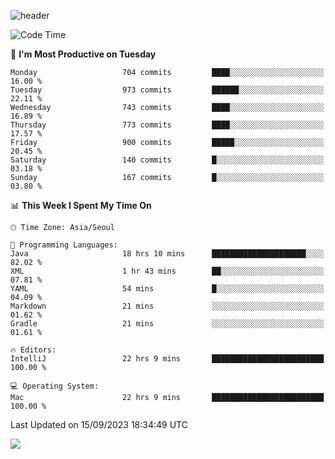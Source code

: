 ![header](https://capsule-render.vercel.app/api?type=Egg&color=timeAuto&height=300&section=header&text=PoPo&fontSize=90&animation=fadeIn)

  <!--START_SECTION:waka-->
![Code Time](http://img.shields.io/badge/Code%20Time-1%2C193%20hrs%2055%20mins-blue)

📅 **I'm Most Productive on Tuesday** 

```text
Monday                   704 commits         ████░░░░░░░░░░░░░░░░░░░░░   16.00 % 
Tuesday                  973 commits         ██████░░░░░░░░░░░░░░░░░░░   22.11 % 
Wednesday                743 commits         ████░░░░░░░░░░░░░░░░░░░░░   16.89 % 
Thursday                 773 commits         ████░░░░░░░░░░░░░░░░░░░░░   17.57 % 
Friday                   900 commits         █████░░░░░░░░░░░░░░░░░░░░   20.45 % 
Saturday                 140 commits         █░░░░░░░░░░░░░░░░░░░░░░░░   03.18 % 
Sunday                   167 commits         █░░░░░░░░░░░░░░░░░░░░░░░░   03.80 % 
```


📊 **This Week I Spent My Time On** 

```text
🕑︎ Time Zone: Asia/Seoul

💬 Programming Languages: 
Java                     18 hrs 10 mins      █████████████████████░░░░   82.02 % 
XML                      1 hr 43 mins        ██░░░░░░░░░░░░░░░░░░░░░░░   07.81 % 
YAML                     54 mins             █░░░░░░░░░░░░░░░░░░░░░░░░   04.09 % 
Markdown                 21 mins             ░░░░░░░░░░░░░░░░░░░░░░░░░   01.62 % 
Gradle                   21 mins             ░░░░░░░░░░░░░░░░░░░░░░░░░   01.61 % 

🔥 Editors: 
IntelliJ                 22 hrs 9 mins       █████████████████████████   100.00 % 

💻 Operating System: 
Mac                      22 hrs 9 mins       █████████████████████████   100.00 % 
```


 Last Updated on 15/09/2023 18:34:49 UTC
<!--END_SECTION:waka-->



<img src="https://capsule-render.vercel.app/api?type=Egg&color=timeAuto&height=300&section=footer&text=PoPo&fontSize=90&animation=fadeIn&reversal=true" />
